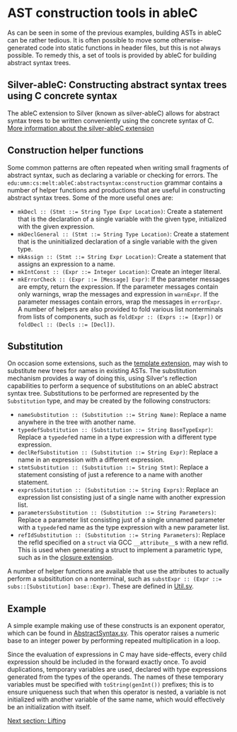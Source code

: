 # AST construction tools in ableC
As can be seen in some of the previous examples, building ASTs in ableC can be rather tedious.  It is often possible to move some otherwise-generated code into static functions in header files, but this is not always possible.  To remedy this, a set of tools is provided by ableC for building abstract syntax trees.  

## Silver-ableC: Constructing abstract syntax trees using C concrete syntax
The ableC extension to Silver (known as silver-ableC) allows for abstract syntax trees to be written conveniently using the concrete syntax of C.  [More information about the silver-ableC extension](https://github.com/melt-umn/silver-ableC/blob/develop/README.md)

## Construction helper functions
Some common patterns are often repeated when writing small fragments of abstract syntax, such as declaring a variable or checking for errors.  The `edu:umn:cs:melt:ableC:abstractsyntax:construction` grammar contains a number of helper functions and productions that are useful in constructing abstract syntax trees.  Some of the more useful ones are:
* `mkDecl :: (Stmt ::= String Type Expr Location)`: Create a statement that is the declaration of a single variable with the given type, initialized with the given expression.  
* `mkDeclGeneral :: (Stmt ::= String Type Location)`: Create a statement that is the uninitialized declaration of a single variable with the given type.  
* `mkAssign :: (Stmt ::= String Expr Location)`: Create a statement that assigns an expression to a name.
* `mkIntConst :: (Expr ::= Integer Location)`: Create an integer literal.
* `mkErrorCheck :: (Expr ::= [Message] Expr)`: If the parameter messages are empty, return the expression.  If the parameter messages contain only warnings, wrap the messages and expression in `warnExpr`.  If the parameter messages contain errors, wrap the messages in `errorExpr`.  
A number of helpers are also provided to fold various list nonterminals from lists of components, such as `foldExpr :: (Exprs ::= [Expr])` or `foldDecl :: (Decls ::= [Decl])`.  

## Substitution
On occasion some extensions, such as the [template extension](https://github.com/melt-umn/ableC-templating), may wish to substitute new trees for names in existing ASTs.  The substitution mechanism provides a way of doing this, using Silver's reflection capabilities to perform a sequence of substitutions on an ableC abstract syntax tree.  Substitutions to be performed are represented by the `Substitution` type, and may be created by the following constructors:
* `nameSubstitution :: (Substitution ::= String Name)`: Replace a name anywhere in the tree with another name.
* `typedefSubstitution :: (Substitution ::= String BaseTypeExpr)`: Replace a `typedef`ed name in a type expression with a different type expression.
* `declRefSubstitution :: (Substitution ::= String Expr)`: Replace a name in an expression with a different expression.
* `stmtSubstitution :: (Substitution ::= String Stmt)`: Replace a statement consisting of just a reference to a name with another statement.
* `exprsSubstitution :: (Substitution ::= String Exprs)`: Replace an expression list consisting just of a single name with another expression list.
* `parametersSubstitution :: (Substitution ::= String Parameters)`: Replace a parameter list consisting just of a single unnamed parameter with a `typedef`ed name as the type expression with a new parameter list.  
* `refIdSubstitution :: (Substitution ::= String Parameters)`: Replace the refId specified on a `struct` via GCC `__attribute__`s with a new refId.  This is used when generating a struct to implement a parametric type, such as in the [closure extension](https://github.com/melt-umn/ableC-closure).  

A number of helper functions are available that use the attributes to actually perform a subsititution on a nonterminal, such as `substExpr :: (Expr ::= subs::[Substitution] base::Expr)`.  These are defined in [Util.sv](https://github.com/melt-umn/ableC/tree/develop/grammars/edu.umn.cs.melt.ableC/abstractsyntax/substitution/Util.sv).  

## Example
A simple example making use of these constructs is an exponent operator, which can be found in [AbstractSyntax.sv](edu.umn.cs.melt.tutorials.ableC.exponent/abstractsyntax/AbstractSyntax.sv).  This operator raises a numeric base to an integer power by performing repeated multiplication in a loop.  

Since the evaluation of expressions in C may have side-effects, every child expression should be included in the forward exactly once.  To avoid duplications, temporary variables are used, declared with type expressions generated from the types of the operands.  The names of these temporary variables must be specified with `toString(genInt())` prefixes; this is to ensure uniqueness such that when this operator is nested, a variable is not initialized with another variable of the same name, which would effectively be an initialization with itself.  

[Next section: Lifting](../lifting/)
